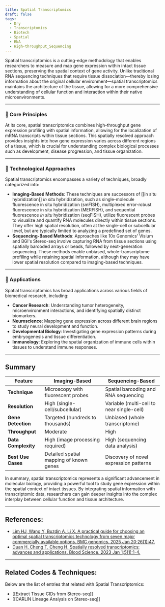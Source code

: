 ```yaml
---
title: Spatial Transcriptomics
draft: false
tags:
  - Dry
  - Transcriptomics
  - Biotech
  - Spatial
  - RNA
  - High-throughput_Sequencing
---
```


Spatial transcriptomics is a cutting-edge methodology that enables researchers to measure and map gene expression within intact tissue sections, preserving the spatial context of gene activity. Unlike traditional RNA sequencing techniques that require tissue dissociation—thereby losing information about the original cellular environment—spatial transcriptomics maintains the architecture of the tissue, allowing for a more comprehensive understanding of cellular function and interaction within their native microenvironments.

---

### 🧬 Core Principles

At its core, spatial transcriptomics combines high-throughput gene expression profiling with spatial information, allowing for the localization of mRNA transcripts within tissue sections. This spatially resolved approach provides insights into how gene expression varies across different regions of a tissue, which is crucial for understanding complex biological processes such as development, disease progression, and tissue organization.

---

### 🔬 Technological Approaches

Spatial transcriptomics encompasses a variety of techniques, broadly categorized into:

- **Imaging-Based Methods**: These techniques are successors of [[in situ hybridization]] *in situ* hybridization, such as single-molecule fluorescence in situ hybridization (smFISH), multiplexed error-robust fluorescence in situ hybridization (MERFISH), and sequential fluorescence *in situ* hybridization (seqFISH), utilize fluorescent probes to visualize and quantify RNA molecules directly within tissue sections. They offer high spatial resolution, often at the single-cell or subcellular level, but are typically limited to analyzing a predefined set of genes.
- **Sequencing-Based Methods**: Approaches like 10x Genomics' Visium and BGI's Stereo-seq involve capturing RNA from tissue sections using spatially barcoded arrays or beads, followed by next-generation sequencing. These methods enable unbiased, whole-transcriptome profiling while retaining spatial information, although they may have lower spatial resolution compared to imaging-based techniques.

---

### 🧪 Applications

Spatial transcriptomics has broad applications across various fields of biomedical research, including:

- **Cancer Research**: Understanding tumor heterogeneity, microenvironment interactions, and identifying spatially distinct biomarkers.
- **Neuroscience**: Mapping gene expression across different brain regions to study neural development and function.
- **Developmental Biology**: Investigating gene expression patterns during embryogenesis and tissue differentiation.
- **Immunology**: Exploring the spatial organization of immune cells within tissues to understand immune responses.

---

## Summary

| Feature             | Imaging-Based                           | Sequencing-Based                          |
| ------------------- | --------------------------------------- | ----------------------------------------- |
| **Technique**       | Microscopy with fluorescent probes      | Spatial barcoding and RNA sequencing      |
| **Resolution**      | High (single-cell/subcellular)          | Variable (multi-cell to near single-cell) |
| **Gene Detection**  | Targeted (hundreds to thousands)        | Unbiased (whole transcriptome)            |
| **Throughput**      | Moderate                                | High                                      |
| **Data Complexity** | High (image processing required)        | High (sequencing data analysis)           |
| **Best Use Cases**  | Detailed spatial mapping of known genes | Discovery of novel expression patterns    |
In summary, spatial transcriptomics represents a significant advancement in molecular biology, providing a powerful tool to study gene expression within the spatial context of intact tissues. By integrating spatial information with transcriptomic data, researchers can gain deeper insights into the complex interplay between cellular function and tissue architecture.

---

## References:

 - [Lim HJ, Wang Y, Buzdin A, Li X. A practical guide for choosing an optimal spatial transcriptomics technology from seven major commercially available options. BMC genomics. 2025 Jan 20;26(1):47.](https://bmcgenomics.biomedcentral.com/articles/10.1186/s12864-025-11235-3)
 - [Duan H, Cheng T, Cheng H. Spatially resolved transcriptomics: advances and applications. Blood Science. 2023 Jan 1;5(1):1-4.](https://journals.lww.com/bls/fulltext/2023/01000/spatially_resolved_transcriptomics__advances_and.1.aspx)

---

## Related Codes & Techniques:

Below are the list of entries that related with Spatial Transcriptomics:
 - [[Extract Tissue CIDs from Stereo-seq]]
 - [[CARLIN Lineage Analysis on Stereo-seq]]